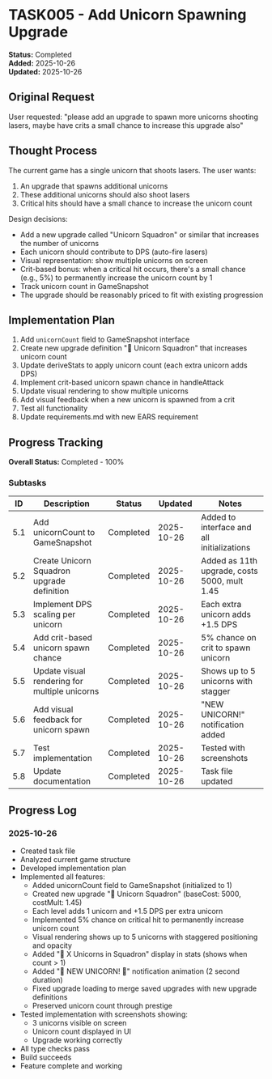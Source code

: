 # TASK005 - Add Unicorn Spawning Upgrade

**Status:** Completed  
**Added:** 2025-10-26  
**Updated:** 2025-10-26

## Original Request

User requested: "please add an upgrade to spawn more unicorns shooting lasers, maybe have crits a small chance to increase this upgrade also"

## Thought Process

The current game has a single unicorn that shoots lasers. The user wants:
1. An upgrade that spawns additional unicorns
2. These additional unicorns should also shoot lasers
3. Critical hits should have a small chance to increase the unicorn count

Design decisions:
- Add a new upgrade called "Unicorn Squadron" or similar that increases the number of unicorns
- Each unicorn should contribute to DPS (auto-fire lasers)
- Visual representation: show multiple unicorns on screen
- Crit-based bonus: when a critical hit occurs, there's a small chance (e.g., 5%) to permanently increase the unicorn count by 1
- Track unicorn count in GameSnapshot
- The upgrade should be reasonably priced to fit with existing progression

## Implementation Plan

1. Add `unicornCount` field to GameSnapshot interface
2. Create new upgrade definition "🦄 Unicorn Squadron" that increases unicorn count
3. Update deriveStats to apply unicorn count (each extra unicorn adds DPS)
4. Implement crit-based unicorn spawn chance in handleAttack
5. Update visual rendering to show multiple unicorns
6. Add visual feedback when a new unicorn is spawned from a crit
7. Test all functionality
8. Update requirements.md with new EARS requirement

## Progress Tracking

**Overall Status:** Completed - 100%

### Subtasks

| ID   | Description                                  | Status      | Updated    | Notes |
|------|----------------------------------------------|-------------|------------|-------|
| 5.1  | Add unicornCount to GameSnapshot             | Completed   | 2025-10-26 | Added to interface and all initializations |
| 5.2  | Create Unicorn Squadron upgrade definition   | Completed   | 2025-10-26 | Added as 11th upgrade, costs 5000, mult 1.45 |
| 5.3  | Implement DPS scaling per unicorn            | Completed   | 2025-10-26 | Each extra unicorn adds +1.5 DPS |
| 5.4  | Add crit-based unicorn spawn chance          | Completed   | 2025-10-26 | 5% chance on crit to spawn unicorn |
| 5.5  | Update visual rendering for multiple unicorns| Completed   | 2025-10-26 | Shows up to 5 unicorns with stagger |
| 5.6  | Add visual feedback for unicorn spawn        | Completed   | 2025-10-26 | "NEW UNICORN!" notification added |
| 5.7  | Test implementation                          | Completed   | 2025-10-26 | Tested with screenshots |
| 5.8  | Update documentation                         | Completed   | 2025-10-26 | Task file updated |

## Progress Log

### 2025-10-26

- Created task file
- Analyzed current game structure
- Developed implementation plan
- Implemented all features:
  - Added unicornCount field to GameSnapshot (initialized to 1)
  - Created new upgrade "🦄 Unicorn Squadron" (baseCost: 5000, costMult: 1.45)
  - Each level adds 1 unicorn and +1.5 DPS per extra unicorn
  - Implemented 5% chance on critical hit to permanently increase unicorn count
  - Visual rendering shows up to 5 unicorns with staggered positioning and opacity
  - Added "🦄 X Unicorns in Squadron" display in stats (shows when count > 1)
  - Added "🦄 NEW UNICORN! 🦄" notification animation (2 second duration)
  - Fixed upgrade loading to merge saved upgrades with new upgrade definitions
  - Preserved unicorn count through prestige
- Tested implementation with screenshots showing:
  - 3 unicorns visible on screen
  - Unicorn count displayed in UI
  - Upgrade working correctly
- All type checks pass
- Build succeeds
- Feature complete and working
